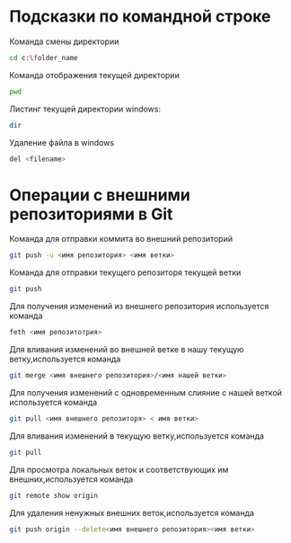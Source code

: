 # Подсказки по командной строке

Команда смены директории
```sh
cd c:\folder_name
```

Команда отображения текущей директории
```sh
pwd
```

Листинг текущей директории
windows:
```sh
dir
```

Удаление файла
в windows
```sh
del <filename>
```

# Операции с внешними репозиториями в Git

Команда для отправки коммита во внешний репозиторий
```sh
git push -u <имя репозитория> <имя ветки>
```

Команда для отправки текущего репозиторя текущей ветки 
```sh
git push
```

Для получения изменений из внешнего репозитория используется команда
```sh
feth <имя репозитотрия>
```
Для вливания изменений во внешней ветке в нашу текущую ветку,используется команда
```sh
git merge <имя внешнего репозитория>/<имя нашей ветки>
```

Для получения изменений с одновременным слияние с нашей веткой используется команда
```sh
git pull <имя внешнего репозиторя> < имя ветки>
```

Для вливания изменений в текущую ветку,используется команда
```sh
git pull
```
Для просмотра локальных веток и соответствующих им внешних,используется команда
```sh
git remote show origin
```

Для удаления ненужных внешних веток,используется команда
```sh
git push origin --delete<имя внешнего репозитория><имя ветки>
```
